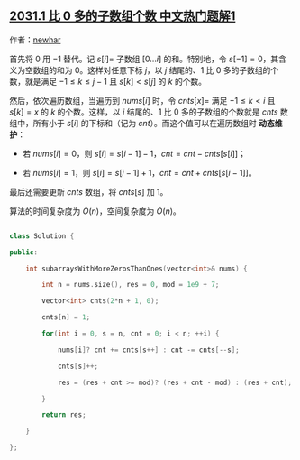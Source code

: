 ## [2031.1 比 0 多的子数组个数 中文热门题解1](https://leetcode.cn/problems/count-subarrays-with-more-ones-than-zeros/solutions/100000/onjie-fa-by-newhar-xy9d)

作者：[newhar](https://leetcode.cn/u/newhar)

首先将 $0$ 用 $-1$ 替代。记 $s[i] =$ 子数组 $[0...i]$ 的和。特别地，令 $s[-1] = 0$，其含义为空数组的和为 $0$。这样对任意下标 $j$，以 $j$ 结尾的、$1$ 比 $0$ 多的子数组的个数，就是满足 $-1 \le k \le j-1$ 且 $s[k] < s[j]$ 的 $k$ 的个数。

然后，依次遍历数组，当遍历到 $nums[i]$ 时，令 $cnts[x] =$ 满足 $-1 \le k < i$ 且 $s[k] = x$ 的 $k$ 的个数。这样，以 $i$ 结尾的、$1$ 比 $0$ 多的子数组的个数就是 $cnts$ 数组中，所有小于 $s[i]$ 的下标和（记为 $cnt$）。而这个值可以在遍历数组时 **动态维护**：
- 若 $nums[i] = 0$，则 $s[i] = s[i-1] - 1$，$cnt = cnt - cnts[s[i]]$；
- 若 $nums[i] = 1$，则 $s[i] = s[i-1] + 1$，$cnt = cnt + cnts[s[i-1]]$。

最后还需要更新 $cnts$ 数组，将 $cnts[s]$ 加 $1$。

算法的时间复杂度为 $O(n)$，空间复杂度为 $O(n)$。
```c++
class Solution {
public:
    int subarraysWithMoreZerosThanOnes(vector<int>& nums) {
        int n = nums.size(), res = 0, mod = 1e9 + 7;
        vector<int> cnts(2*n + 1, 0);
        cnts[n] = 1;
        for(int i = 0, s = n, cnt = 0; i < n; ++i) {
            nums[i]? cnt += cnts[s++] : cnt -= cnts[--s];
            cnts[s]++;
            res = (res + cnt >= mod)? (res + cnt - mod) : (res + cnt);
        }
        return res;
    }
};
```